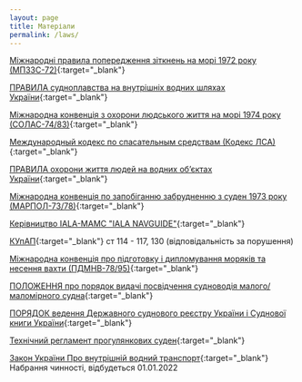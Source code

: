 ```yaml
---
layout: page
title: Матеріали
permalink: /laws/
---
```


[Міжнародні правила попередження зіткнень на морі 1972 року (МПЗЗС-72)](https://zakon.rada.gov.ua/laws/show/995_137){:target="_blank"}

[ПРАВИЛА судноплавства на внутрішніх водних шляхах України](https://zakon.rada.gov.ua/laws/show/z0872-04){:target="_blank"}

[Міжнародна конвенція з охорони людського життя на морі 1974 року (СОЛАС-74/83)](http://www.delta-pilot.ua/sites/default/files/regulatory_docs/consolidated_text_of_the_1974_solas_convention_rus.pdf){:target="_blank"}

[Международный кодекс по спасательным средствам (Кодекс ЛСА)](https://seainfo.ks.ua/wp-content/uploads/2018/09/Mezhdunarodnyj-kodeks-po-spasatelnym-sredstvam-Kodeks-LSA.html){:target="_blank"}

[ПРАВИЛА охорони життя людей на водних об’єктах України](https://zakon.rada.gov.ua/laws/show/z0566-17){:target="_blank"}

[Міжнародна конвенція по запобіганню забрудненню з суден 1973 року (МАРПОЛ-73/78)](https://zakon.rada.gov.ua/laws/show/896_009){:target="_blank"}

[Керівництво IALA-МАМС "IALA NAVGUIDE"](https://hydro.gov.ua/dl/iala/ua/navguide_2006_final_version.pdf){:target="_blank"}

[КУпАП](https://zakon.rada.gov.ua/laws/show/80731-10){:target="_blank"} ст 114 - 117, 130 (відповідальність за порушення)

[Міжнародна конвенція про підготовку і дипломування моряків та несення вахти (ПДМНВ-78/95)](https://zakon.rada.gov.ua/laws/show/995_053){:target="_blank"}

[ПОЛОЖЕННЯ про порядок видачі посвідчення судноводія малого/маломірного судна](https://zakon.rada.gov.ua/laws/show/z0831-13){:target="_blank"}

[ПОРЯДОК ведення Державного суднового реєстру України і Суднової книги України](https://zakon.rada.gov.ua/laws/show/1069-97-%D0%BF){:target="_blank"}

[Технічний регламент прогулянкових суден](https://zakon.rada.gov.ua/laws/show/1147-2011-%D0%BF){:target="_blank"}

[Закон України Про внутрішній водний транспорт](https://zakon.rada.gov.ua/laws/show/1054-20){:target="_blank"} Набрання чинності, відбудеться 01.01.2022

